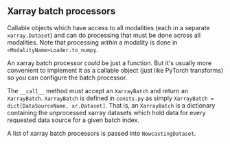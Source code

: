 ## Xarray batch processors

Callable objects which have access to all modalities (each in a separate `xarray.Dataset`)
and can do processing that must be done across all modalities.
Note that processing _within_ a modality is done in `<ModalityName>Loader.to_numpy`.

An xarray batch processor _could_ be just a function. But it's usually more convenient to
implement it as a callable object (just like PyTorch transforms) so you can configure the
batch processor.

The `__call__` method must accept an `XarrayBatch` and return an `XarrayBatch`.
`XarrayBatch` is defined in `consts.py` as simply `XarrayBatch = dict[DataSourceName, xr.Dataset]`.
That is, an `XarrayBatch` is a dictionary containing the unprocessed xarray datasets which hold
data for every requested data source for a given batch index.

A list of xarray batch processors is passed into `NowcastingDataset`.
